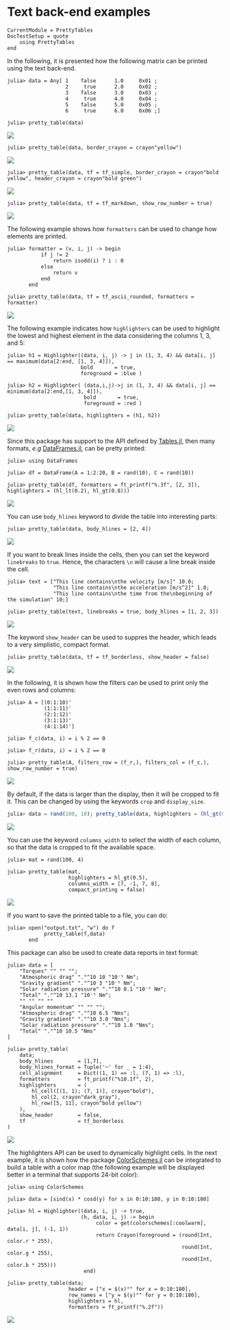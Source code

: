 Text back-end examples
======================

```@meta
CurrentModule = PrettyTables
DocTestSetup = quote
    using PrettyTables
end
```

In the following, it is presented how the following matrix can be printed using
the text back-end.

```julia-repl
julia> data = Any[ 1    false      1.0     0x01 ;
                   2     true      2.0     0x02 ;
                   3    false      3.0     0x03 ;
                   4     true      4.0     0x04 ;
                   5    false      5.0     0x05 ;
                   6     true      6.0     0x06 ;]
```

```julia-repl
julia> pretty_table(data)
```

![](../assets/ex_00001.png)

```julia-repl
julia> pretty_table(data, border_crayon = crayon"yellow")
```

![](../assets/ex_00002.png)

```julia-repl
julia> pretty_table(data, tf = tf_simple, border_crayon = crayon"bold yellow", header_crayon = crayon"bold green")
```

![](../assets/ex_00003.png)

```julia-repl
julia> pretty_table(data, tf = tf_markdown, show_row_number = true)
```

![](../assets/ex_00004.png)

The following example shows how `formatters` can be used to change how elements
are printed.

```julia-repl
julia> formatter = (v, i, j) -> begin
           if j != 2
               return isodd(i) ? i : 0
           else
               return v
           end
       end

julia> pretty_table(data, tf = tf_ascii_rounded, formatters = formatter)
```

![](../assets/ex_00005.png)

The following example indicates how `highlighters` can be used to highlight the
lowest and highest element in the data considering the columns 1, 3, and 5:

```julia-repl
julia> h1 = Highlighter((data, i, j) -> j in (1, 3, 4) && data[i, j] == maximum(data[2:end, [1, 3, 4]]),
                        bold       = true,
                        foreground = :blue )

julia> h2 = Highlighter( (data,i,j)->j in (1, 3, 4) && data[i, j] == minimum(data[2:end,[1, 3, 4]]),
                         bold       = true,
                         foreground = :red )

julia> pretty_table(data, highlighters = (h1, h2))
```

![](../assets/ex_00006.png)

Since this package has support to the API defined by
[Tables.jl](https://github.com/JuliaData/Tables.jl), then many formats, *e.g*
[DataFrames.jl](https://github.com/JuliaData/DataFrames.jl), can be pretty
printed:

```julia-repl
julia> using DataFrames

julia> df = DataFrame(A = 1:2:20, B = rand(10), C = rand(10))

julia> pretty_table(df, formatters = ft_printf("%.3f", [2, 3]), highlighters = (hl_lt(0.2), hl_gt(0.8)))
```

![](../assets/ex_00007.png)

You can use `body_hlines` keyword to divide the table into interesting parts:

```julia-repl
julia> pretty_table(data, body_hlines = [2, 4])
```

![](../assets/ex_00008.png)

If you want to break lines inside the cells, then you can set the keyword
`linebreaks` to `true`. Hence, the characters `\n` will cause a line break
inside the cell.

```julia-repl
julia> text = ["This line contains\nthe velocity [m/s]" 10.0;
               "This line contains\nthe acceleration [m/s^2]" 1.0;
               "This line contains\nthe time from the\nbeginning of the simulation" 10;]

julia> pretty_table(text, linebreaks = true, body_hlines = [1, 2, 3])
```

![](../assets/ex_00009.png)

The keyword `show_header` can be used to suppres the header, which leads to a
very simplistic, compact format.

```julia-repl
julia> pretty_table(data, tf = tf_borderless, show_header = false)
```

![](../assets/ex_00010.png)

In the following, it is shown how the filters can be used to print only the even
rows and columns:

```julia-repl
julia> A = [(0:1:10)'
            (1:1:11)'
            (2:1:12)'
            (3:1:13)'
            (4:1:14)']

julia> f_c(data, i) = i % 2 == 0

julia> f_r(data, i) = i % 2 == 0

julia> pretty_table(A, filters_row = (f_r,), filters_col = (f_c,), show_row_number = true)
```

![](../assets/ex_00011.png)

By default, if the data is larger than the display, then it will be cropped to
fit it. This can be changed by using the keywords `crop` and `display_size`.

```julia
julia> data = rand(100, 10); pretty_table(data, highlighters = (hl_gt(0.5),))
```

![](../assets/ex_00012.png)

You can use the keyword `columns_width` to select the width of each column, so
that the data is cropped to fit the available space.

```julia-repl
julia> mat = rand(100, 4)

julia> pretty_table(mat,
                    highlighters = hl_gt(0.5),
                    columns_width = [7, -1, 7, 8],
                    compact_printing = false)
```

![](../assets/ex_00014.png)

If you want to save the printed table to a file, you can do:

```julia-repl
julia> open("output.txt", "w") do f
            pretty_table(f,data)
       end
```

This package can also be used to create data reports in text format:

```julia-repl
julia> data = [
    "Torques" "" "" "";
    "Atmospheric drag" "."^10 10 "10⁻⁵ Nm";
    "Gravity gradient" "."^10 3 "10⁻⁵ Nm";
    "Solar radiation pressure" "."^10 0.1 "10⁻⁵ Nm";
    "Total" "."^10 13.1 "10⁻⁵ Nm";
    "" "" "" ""
    "Angular momentum" "" "" "";
    "Atmospheric drag" "."^10 6.5 "Nms";
    "Gravity gradient" "."^10 3.0 "Nms";
    "Solar radiation pressure" "."^10 1.0 "Nms";
    "Total" "."^10 10.5 "Nms"
]

julia> pretty_table(
    data;
    body_hlines        = [1,7],
    body_hlines_format = Tuple('─' for _ = 1:4),
    cell_alignment     = Dict((1, 1) => :l, (7, 1) => :l),
    formatters         = ft_printf("%10.1f", 2),
    highlighters       = (
        hl_cell([(1, 1); (7, 1)], crayon"bold"),
        hl_col(2, crayon"dark_gray"),
        hl_row([5, 11], crayon"bold yellow")
    ),
    show_header        = false,
    tf                 = tf_borderless
)
```

![](../assets/ex_00013.png)

The highlighters API can be used to dynamically highlight cells. In the next
example, it is shown how the package
[ColorSchemes.jl](https://github.com/JuliaGraphics/ColorSchemes.jl) can be
integrated to build a table with a color map (the following example will be
displayed better in a terminal that supports 24-bit color):

```julia-repl
julia> using ColorSchemes

julia> data = [sind(x) * cosd(y) for x in 0:10:180, y in 0:10:180]

julia> hl = Highlighter((data, i, j) -> true,
                        (h, data, i, j) -> begin
                             color = get(colorschemes[:coolwarm], data[i, j], (-1, 1))
                             return Crayon(foreground = (round(Int, color.r * 255),
                                                         round(Int, color.g * 255),
                                                         round(Int, color.b * 255)))
                         end)

julia> pretty_table(data;
                    header = ["x = $(x)°" for x = 0:10:180],
                    row_names = ["y = $(y)°" for y = 0:10:180],
                    highlighters = hl,
                    formatters = ft_printf("%.2f"))
```

![](../assets/ex_00015.png)
